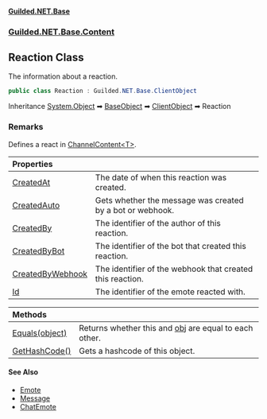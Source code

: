 
#### [Guilded.NET.Base](Guilded_NET_Base 'Guilded_NET_Base')
### [Guilded.NET.Base.Content](Guilded_NET_Base#Guilded_NET_Base_Content 'Guilded.NET.Base.Content')
## Reaction Class
The information about a reaction.  
```csharp
public class Reaction : Guilded.NET.Base.ClientObject
```

Inheritance [System.Object](https://docs.microsoft.com/en-us/dotnet/api/System.Object 'System.Object') &#x27A1; [BaseObject](BaseObject 'Guilded.NET.Base.BaseObject') &#x27A1; [ClientObject](ClientObject 'Guilded.NET.Base.ClientObject') &#x27A1; Reaction  
### Remarks
Defines a react in [ChannelContent&lt;T&gt;](ChannelContent_T_ 'Guilded.NET.Base.Content.ChannelContent&lt;T&gt;').

| Properties | |
| :--- | :--- |
| [CreatedAt](Reaction_CreatedAt 'Guilded.NET.Base.Content.Reaction.CreatedAt') | The date of when this reaction was created.<br/> |
| [CreatedAuto](Reaction_CreatedAuto 'Guilded.NET.Base.Content.Reaction.CreatedAuto') | Gets whether the message was created by a bot or webhook.<br/> |
| [CreatedBy](Reaction_CreatedBy 'Guilded.NET.Base.Content.Reaction.CreatedBy') | The identifier of the author of this reaction.<br/> |
| [CreatedByBot](Reaction_CreatedByBot 'Guilded.NET.Base.Content.Reaction.CreatedByBot') | The identifier of the bot that created this reaction.<br/> |
| [CreatedByWebhook](Reaction_CreatedByWebhook 'Guilded.NET.Base.Content.Reaction.CreatedByWebhook') | The identifier of the webhook that created this reaction.<br/> |
| [Id](Reaction_Id 'Guilded.NET.Base.Content.Reaction.Id') | The identifier of the emote reacted with.<br/> |

| Methods | |
| :--- | :--- |
| [Equals(object)](Reaction_Equals(object) 'Guilded.NET.Base.Content.Reaction.Equals(object)') | Returns whether this and [obj](Reaction_Equals(object)#Guilded_NET_Base_Content_Reaction_Equals(object)_obj 'Guilded.NET.Base.Content.Reaction.Equals(object).obj') are equal to each other.<br/> |
| [GetHashCode()](Reaction_GetHashCode() 'Guilded.NET.Base.Content.Reaction.GetHashCode()') | Gets a hashcode of this object.<br/> |

#### See Also
- [Emote](Emote 'Guilded.NET.Base.Emote')
- [Message](Message 'Guilded.NET.Base.Content.Message')
- [ChatEmote](ChatEmote 'Guilded.NET.Base.Chat.ChatEmote')
